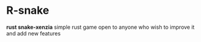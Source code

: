 # R-snake 
**rust snake-xenzia** 
simple rust game open to anyone who wish to improve it and add new features
